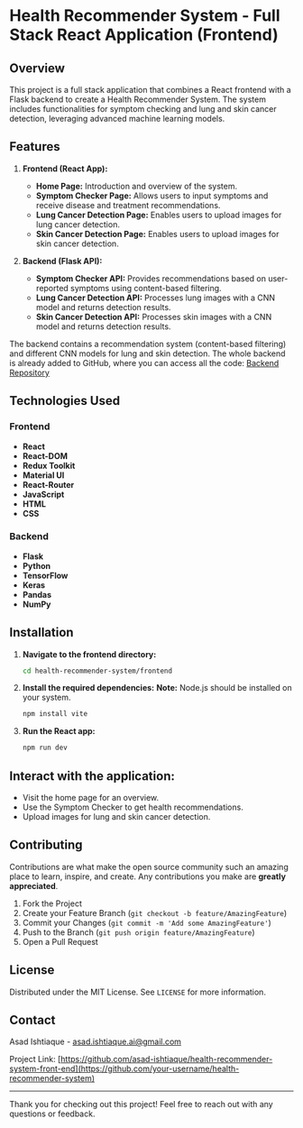 # Health Recommender System - Full Stack React Application (Frontend)

## Overview

This project is a full stack application that combines a React frontend with a Flask backend to create a Health Recommender System. The system includes functionalities for symptom checking and lung and skin cancer detection, leveraging advanced machine learning models.

## Features

1. **Frontend (React App):**
   - **Home Page:** Introduction and overview of the system.
   - **Symptom Checker Page:** Allows users to input symptoms and receive disease and treatment recommendations.
   - **Lung Cancer Detection Page:** Enables users to upload images for lung cancer detection.
   - **Skin Cancer Detection Page:** Enables users to upload images for skin cancer detection.

2. **Backend (Flask API):**
   - **Symptom Checker API:** Provides recommendations based on user-reported symptoms using content-based filtering.
   - **Lung Cancer Detection API:** Processes lung images with a CNN model and returns detection results.
   - **Skin Cancer Detection API:** Processes skin images with a CNN model and returns detection results.

The backend contains a recommendation system (content-based filtering) and different CNN models for lung and skin detection. The whole backend is already added to GitHub, where you can access all the code: [Backend Repository](https://github.com/asad-ishtiaque/health-recommender-system)

## Technologies Used

### Frontend
- **React**
- **React-DOM**
- **Redux Toolkit**
- **Material UI**
- **React-Router**
- **JavaScript**
- **HTML**
- **CSS**

### Backend
- **Flask**
- **Python**
- **TensorFlow**
- **Keras**
- **Pandas**
- **NumPy**

## Installation

1. **Navigate to the frontend directory:**
   ```bash
   cd health-recommender-system/frontend
   ```

2. **Install the required dependencies:**
**Note:** Node.js should be installed on your system.
   ```bash
   npm install vite
   ```

3. **Run the React app:**
   ```bash
   npm run dev
   ```

## Interact with the application:
   - Visit the home page for an overview.
   - Use the Symptom Checker to get health recommendations.
   - Upload images for lung and skin cancer detection.

## Contributing

Contributions are what make the open source community such an amazing place to learn, inspire, and create. Any contributions you make are **greatly appreciated**.

1. Fork the Project
2. Create your Feature Branch (`git checkout -b feature/AmazingFeature`)
3. Commit your Changes (`git commit -m 'Add some AmazingFeature'`)
4. Push to the Branch (`git push origin feature/AmazingFeature`)
5. Open a Pull Request

## License

Distributed under the MIT License. See `LICENSE` for more information.

## Contact

Asad Ishtiaque - [asad.ishtiaque.ai@gmail.com](mailto:asad.ishtiaque.ai@gmail.com)

Project Link: [https://github.com/asad-ishtiaque/health-recommender-system-front-end](https://github.com/your-username/health-recommender-system)

---

Thank you for checking out this project! Feel free to reach out with any questions or feedback.
